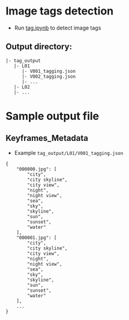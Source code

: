 # Image tags detection
- Run [tag.ipynb](./tag.ipynb) to detect image tags

## Output directory:
```
|- tag_output
   |- L01
      |- V001_tagging.json
      |- V002_tagging.json
      |- ...
   |- L02
   |- ...
```
# Sample output file

## Keyframes_Metadata
- Example `tag_output/L01/V001_tagging.json`

```
{
    "000000.jpg": [
        "city",
        "city skyline",
        "city view",
        "night",
        "night view",
        "sea",
        "sky",
        "skyline",
        "sun",
        "sunset",
        "water"
    ],
    "000001.jpg": [
        "city",
        "city skyline",
        "city view",
        "night",
        "night view",
        "sea",
        "sky",
        "skyline",
        "sun",
        "sunset",
        "water"
    ],
    ...
}
```